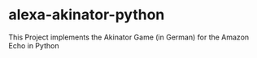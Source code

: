 # alexa-akinator-python
This Project implements the Akinator Game (in German) for the Amazon Echo in Python

